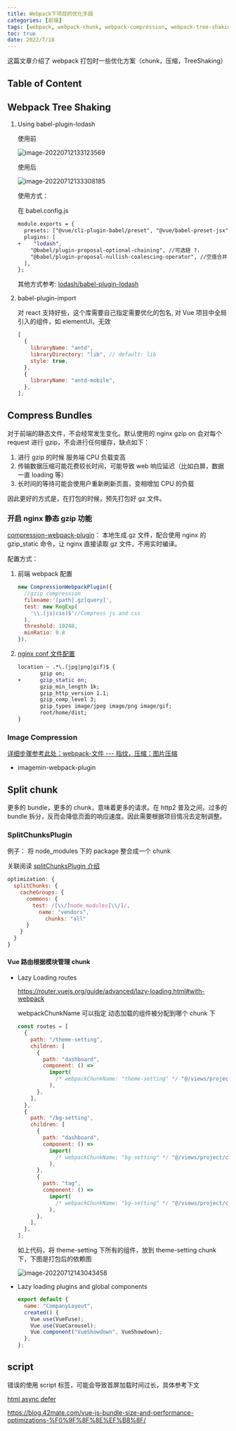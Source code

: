 ```yaml
---
title: Webpack下项目的优化手段
categories: [前端]
tags: [webpack, webpack-chunk, webpack-compression, webpack-tree-shaking]
toc: true
date: 2022/7/18
---
```


这篇文章介绍了 webpack 打包时一些优化方案（chunk，压缩，TreeShaking）

<!-- more -->

## Table of Content

## Webpack Tree Shaking

1. Using babel-plugin-lodash

   使用前

   ![image-20220712133123569](https://pic.limiaomiao.site:8443/public/uploads/image-20220712133123569.png)

   使用后

   ![image-20220712133308185](https://pic.limiaomiao.site:8443/public/uploads/image-20220712133308185.png)

   使用方式：

   在 babel.config.js

   ```diff
   module.exports = {
     presets: ["@vue/cli-plugin-babel/preset", "@vue/babel-preset-jsx"],
     plugins: [
   +    "lodash",
       "@babel/plugin-proposal-optional-chaining", //可选链 ?.
       "@babel/plugin-proposal-nullish-coalescing-operator", //空值合并 ??
     ],
   };
   ```

   其他方式参考: [lodash/babel-plugin-lodash](https://github.com/lodash/babel-plugin-lodash#usage)

2. babel-plugin-import

   对 react 支持好些，这个库需要自己指定需要优化的包名, 对 Vue 项目中全局引入的组件，如 elementUI，无效

   ```js
   [
     {
       libraryName: "antd",
       libraryDirectory: "lib", // default: lib
       style: true,
     },
     {
       libraryName: "antd-mobile",
     },
   ];
   ```

## Compress Bundles

对于前端的静态文件，不会经常发生变化。默认使用的 nginx gzip on 会对每个 request 进行 gzip，不会进行任何缓存，缺点如下：

1. 进行 gzip 的时候 服务端 CPU 负载变高
2. 传输数据压缩可能花费较长时间，可能导致 web 响应延迟（比如白屏，数据一直 loading 等）
3. 长时间的等待可能会使用户重新刷新页面，变相增加 CPU 的负载

因此更好的方式是，在打包的时候，预先打包好 gz 文件。

### 开启 nginx 静态 gzip 功能

[compression-webpack-plugin](https://www.npmjs.com/package/compression-webpack-plugin)： 本地生成.gz 文件，配合使用 nginx 的 gzip_static 命令，让 nginx 直接读取 gz 文件，不用实时编译。

配置方式：

1. 前端 webpack 配置

   ```js
   new CompressionWebpackPlugin({
     //gzip compression
     filename:'[path].gz[query]',
     test: new RegExp(
       '\\.(js|css)$'//Compress js and css
     ),
     threshold: 10240,
     minRatio: 0.8
   }),
   ```

2. [nginx conf 文件配置](http://nginx.org/en/docs/http/ngx_http_gzip_static_module.html)

   ```diff
   location ~ .*\.(jpg|png|gif)$ {
          gzip on;
   +      gzip_static on;
          gzip_min_length 1k;
          gzip_http_version 1.1;
          gzip_comp_level 3;
          gzip_types image/jpeg image/png image/gif;
          root/home/dist;
   }

   ```

### Image Compression

[详细步骤参考此处：webpack-文件 --- 指纹，压缩：图片压缩](http://serial.limiaomiao.site:8088/posts/webpack-learn05#%E5%9B%BE%E7%89%87%E5%8E%8B%E7%BC%A9)

- imagemin-webpack-plugin

## Split chunk

更多的 bundle，更多的 chunk，意味着更多的请求。在 http2 普及之间，过多的 bundle 拆分，反而会降低页面的响应速度。因此需要根据项目情况去定制调整。

### SplitChunksPlugin

例子： 将 node_modules 下的 package 整合成一个 chunk

关联阅读 [splitChunksPlugin 介绍](http://serial.limiaomiao.site:8088/posts/Webpack-5-Optimization)

```js
optimization: {
  splitChunks: {
    cacheGroups: {
      commons: {
        test: /[\\/]node_modules[\\/]/,
          name: "vendors",
            chunks: "all"
      }
    }
  }
}
```

#### Vue 路由根据模块管理 chunk

- Lazy Loading routes

  https://router.vuejs.org/guide/advanced/lazy-loading.html#with-webpack

  webpackChunkName 可以指定 动态加载的组件被分配到哪个 chunk 下

  ```js
  const routes = [
    {
      path: "/theme-setting",
      children: [
        {
          path: "dashboard",
          component: () =>
            import(
              /* webpackChunkName: "theme-setting" */ "@/views/project/comprehensive/project-settings.vue"
            ),
        },
      ],
    },
    {
      path: "/bg-setting",
      children: [
        {
          path: "dashboard",
          component: () =>
            import(
              /* webpackChunkName: "bg-setting" */ "@/views/project/comprehensive/reproduction.vue"
            ),
        },
        {
          path: "tag",
          component: () =>
            import(
              /* webpackChunkName: "bg-setting" */ "@/views/project/comprehensive/tag.vue"
            ),
        },
      ],
    },
  ];
  ```

  如上代码，将 theme-setting 下所有的组件，放到 theme-setting chunk 下，下图是打包后的依赖图

  ![image-20220712143043458](https://pic.limiaomiao.site:8443/public/uploads/image-20220712143043458.png)

- Lazy loading plugins and global components

  ```js
  export default {
    name: "CompanyLayout",
    created() {
      Vue.use(VueFuse);
      Vue.use(VueCarousel);
      Vue.component("VueShowdown", VueShowdown);
    },
  };
  ```

## script

错误的使用 script 标签，可能会导致首屏加载时间过长，具体参考下文

[html async defer](http://serial.limiaomiao.site:8088/posts/html-script-defer-async)

https://blog.42mate.com/vue-js-bundle-size-and-performance-optimizations-%F0%9F%8F%8E%EF%B8%8F/

